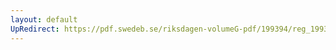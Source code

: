 ```yaml
---
layout: default
UpRedirect: https://pdf.swedeb.se/riksdagen-volumeG-pdf/199394/reg_199394_AU/reg_199394_AU_0003.pdf
---
```

